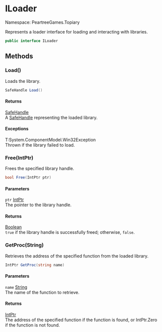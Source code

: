# ILoader

Namespace: PeartreeGames.Topiary

Represents a loader interface for loading and interacting with libraries.

```csharp
public interface ILoader
```

## Methods

### **Load()**

Loads the library.

```csharp
SafeHandle Load()
```

#### Returns

[SafeHandle](https://docs.microsoft.com/en-us/dotnet/api/system.runtime.interopservices.safehandle)<br>
A [SafeHandle](https://docs.microsoft.com/en-us/dotnet/api/system.runtime.interopservices.safehandle) representing the loaded library.

#### Exceptions

T:System.ComponentModel.Win32Exception<br>
Thrown if the library failed to load.

### **Free(IntPtr)**

Frees the specified library handle.

```csharp
bool Free(IntPtr ptr)
```

#### Parameters

`ptr` [IntPtr](https://docs.microsoft.com/en-us/dotnet/api/system.intptr)<br>
The pointer to the library handle.

#### Returns

[Boolean](https://docs.microsoft.com/en-us/dotnet/api/system.boolean)<br>
`true` if the library handle is successfully freed; otherwise, `false`.

### **GetProc(String)**

Retrieves the address of the specified function from the loaded library.

```csharp
IntPtr GetProc(string name)
```

#### Parameters

`name` [String](https://docs.microsoft.com/en-us/dotnet/api/system.string)<br>
The name of the function to retrieve.

#### Returns

[IntPtr](https://docs.microsoft.com/en-us/dotnet/api/system.intptr)<br>
The address of the specified function if the function is found, or IntPtr.Zero if the function is not found.
